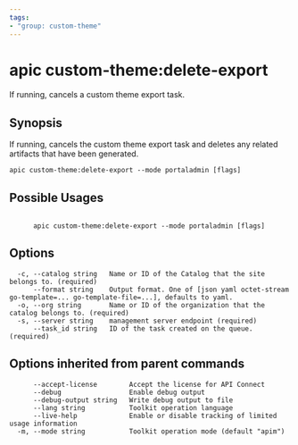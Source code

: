 ```yaml
---
tags:
- "group: custom-theme"
---
```

# apic custom-theme:delete-export

If running, cancels a custom theme export task.

## Synopsis

If running, cancels the custom theme export task and deletes any related artifacts that have been generated.

```
apic custom-theme:delete-export --mode portaladmin [flags]
```

## Possible Usages

```

      apic custom-theme:delete-export --mode portaladmin [flags]

```

## Options

```
  -c, --catalog string   Name or ID of the Catalog that the site belongs to. (required)
      --format string    Output format. One of [json yaml octet-stream go-template=... go-template-file=...], defaults to yaml.
  -o, --org string       Name or ID of the organization that the catalog belongs to. (required)
  -s, --server string    management server endpoint (required)
      --task_id string   ID of the task created on the queue. (required)
```

## Options inherited from parent commands

```
      --accept-license        Accept the license for API Connect
      --debug                 Enable debug output
      --debug-output string   Write debug output to file
      --lang string           Toolkit operation language
      --live-help             Enable or disable tracking of limited usage information
  -m, --mode string           Toolkit operation mode (default "apim")
```
